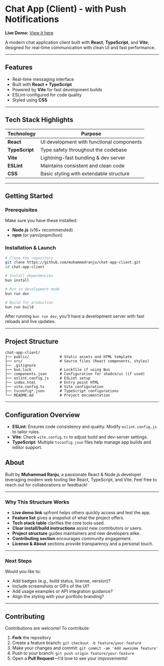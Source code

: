 # Chat App (Client) - with Push Notifications 

**Live Demo:** [View it here](https://chat-app-client-kappa-henna.vercel.app)

A modern chat application client built with **React**, **TypeScript**, and **Vite**, designed for real-time communication with clean UI and fast performance.

---

## Features

- Real-time messaging interface
- Built with **React + TypeScript**
- Powered by **Vite** for fast development builds
- ESLint-configured for code quality
- Styled using **CSS**

---

## Tech Stack Highlights

| Technology     | Purpose                                   |
| -------------- | ----------------------------------------- |
| **React**      | UI development with functional components |
| **TypeScript** | Type safety throughout the codebase       |
| **Vite**       | Lightning-fast bundling & dev server      |
| **ESLint**     | Maintains consistent and clean code       |
| **CSS**        | Basic styling with extendable structure   |

---

## Getting Started

### Prerequisites

Make sure you have these installed:

- **Node.js** (v16+ recommended)
- **npm** (or yarn/pnpm/bun)

### Installation & Launch

```bash
# Clone the repository
git clone https://github.com/muhammadranju/chat-app-client.git
cd chat-app-client

# Install dependencies
bun install

# Run in development mode
bun run dev

# Build for production
bun run build
```

After running `bun run dev`, you'll have a development server with fast reloads and live updates.

---

## Project Structure

```
chat-app-client/
├── public/              # Static assets and HTML template
├── src/                 # Source files (React components, styles)
├── .gitignore
├── bun.lock             # Lockfile if using Bun
├── components.json      # Configuration for shadcn/ui (if used)
├── eslint.config.js     # ESLint setup
├── index.html           # Entry point HTML
├── vite.config.ts       # Vite configuration
├── tsconfig*.json       # TypeScript configurations
└── README.md            # Project documentation
```

---

## Configuration Overview

- **ESLint**: Ensures code consistency and quality. Modify `eslint.config.js` to tailor rules.
- **Vite**: Check `vite.config.ts` to adjust build and dev-server settings.
- **TypeScript**: Multiple `tsconfig.json` files help manage app builds and editor support.

## About

Built by **Muhammad Ranju**, a passionate React & Node.js developer leveraging modern web tooling like React, TypeScript, and Vite. Feel free to reach out for collaborations or feedback!

---

### Why This Structure Works

- **Live demo link** upfront helps others quickly access and test the app.
- **Feature list** gives a snapshot of what the project offers.
- **Tech stack table** clarifies the core tools used.
- **Clear install/build instructions** assist new contributors or users.
- **Project structure** guides maintainers and new developers alike.
- **Contributing section** encourages community engagement.
- **License & About** sections provide transparency and a personal touch.

---

### Next Steps

Would you like to:

- Add badges (e.g., build status, license, version)?
- Include screenshots or GIFs of the UI?
- Add usage examples or API integration guidance?
- Align the styling with your portfolio branding?

---

## Contributing

Contributions are welcome! To contribute:

1. **Fork** the repository
2. Create a feature branch: `git checkout -b feature/your-feature`
3. Make your changes and commit: `git commit -am 'Add awesome feature'`
4. Push to your branch: `git push origin feature/your-feature`
5. Open a **Pull Request**—I'd love to see your improvements!
